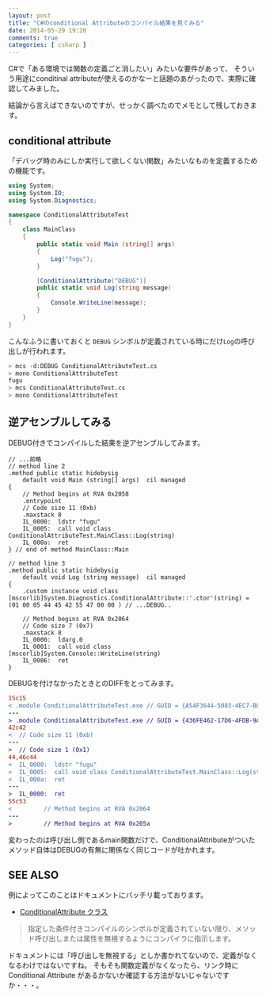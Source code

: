 ```yaml
---
layout: post
title: "C#のconditional Attributeのコンパイル結果を見てみる"
date: 2014-05-29 19:20
comments: true
categories: [ csharp ]
---
```


C#で「ある環境では関数の定義ごと消したい」みたいな要件があって、
そういう用途にconditinal attributeが使えるのかなーと話題のあがったので、実際に確認してみました。

結論から言えばできないのですが、せっかく調べたのでメモとして残しておきます。

<!-- More -->

## conditional attribute

「デバッグ時のみにしか実行して欲しくない関数」みたいなものを定義するための機能です。

``` csharp
using System;
using System.IO;
using System.Diagnostics;

namespace ConditionalAttributeTest
{
    class MainClass
    {
        public static void Main (string[] args)
        {
            Log("fugu");
        }

        [ConditionalAttribute("DEBUG")]
        public static void Log(string message)
        {
            Console.WriteLine(message);
        }
    }
}
```

こんなふうに書いておくと `DEBUG` シンボルが定義されている時にだけ`Log`の呼び出しが行われます。

``` bash
> mcs -d:DEBUG ConditionalAttributeTest.cs
> mono ConditionalAttributeTest
fugu
> mcs ConditionalAttributeTest.cs
> mono ConditionalAttributeTest
```

## 逆アセンブルしてみる

DEBUG付きでコンパイルした結果を逆アセンブルしてみます。

``` plain
// ...前略
// method line 2
.method public static hidebysig
    default void Main (string[] args)  cil managed
{
    // Method begins at RVA 0x2058
    .entrypoint
    // Code size 11 (0xb)
    .maxstack 8
    IL_0000:  ldstr "fugu"
    IL_0005:  call void class ConditionalAttributeTest.MainClass::Log(string)
    IL_000a:  ret
} // end of method MainClass::Main

// method line 3
.method public static hidebysig
    default void Log (string message)  cil managed
{
    .custom instance void class [mscorlib]System.Diagnostics.ConditionalAttribute::'.ctor'(string) =  (01 00 05 44 45 42 55 47 00 00 ) // ...DEBUG..

    // Method begins at RVA 0x2064
    // Code size 7 (0x7)
    .maxstack 8
    IL_0000:  ldarg.0
    IL_0001:  call void class [mscorlib]System.Console::WriteLine(string)
    IL_0006:  ret
}
```

DEBUGを付けなかったときとのDIFFをとってみます。

``` diff
15c15
< .module ConditionalAttributeTest.exe // GUID = {A54F3644-5083-4EC7-B846-8A354DD113AA}
---
> .module ConditionalAttributeTest.exe // GUID = {436FE462-17D6-4FDB-9AA7-15DA92658168}
42c42
<  // Code size 11 (0xb)
---
>  // Code size 1 (0x1)
44,46c44
<  IL_0000:  ldstr "fugu"
<  IL_0005:  call void class ConditionalAttributeTest.MainClass::Log(string)
<  IL_000a:  ret
---
>  IL_0000:  ret
55c53
<         // Method begins at RVA 0x2064
---
>         // Method begins at RVA 0x205a
```

変わったのは呼び出し側であるmain関数だけで、ConditionalAttributeがついたメソッド自体はDEBUGの有無に関係なく同じコードが吐かれます。


## SEE ALSO

例によってこのことはドキュメントにバッチリ載っております。

- [ConditionalAttribute クラス](http://msdn.microsoft.com/ja-jp/library/system.diagnostics.conditionalattribute.aspx)

> 指定した条件付きコンパイルのシンボルが定義されていない限り、メソッド呼び出しまたは属性を無視するようにコンパイラに指示します。

ドキュメントには「呼び出しを無視する」としか書かれてないので、定義がなくなるわけではないですね。
そもそも関数定義がなくなったら、リンク時に Conditional Attribute があるかないか確認する方法がないじゃないですか・・・。
